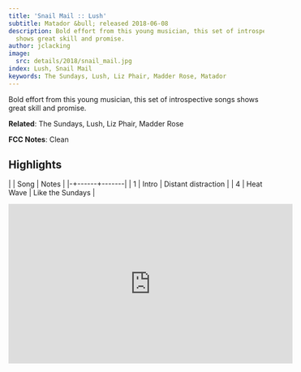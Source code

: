 ```yaml
---
title: 'Snail Mail :: Lush'
subtitle: Matador &bull; released 2018-06-08
description: Bold effort from this young musician, this set of introspective songs
  shows great skill and promise.
author: jclacking
image:
  src: details/2018/snail_mail.jpg
index: Lush, Snail Mail
keywords: The Sundays, Lush, Liz Phair, Madder Rose, Matador
---
```

Bold effort from this young musician, this set of introspective songs shows great skill and promise.<!--more-->

**Related**: The Sundays, Lush, Liz Phair, Madder Rose

**FCC Notes**: Clean

## Highlights

| | Song | Notes |
|-+------+-------|
| 1 | Intro | Distant distraction |
| 4 | Heat Wave | Like the Sundays |

<div class="tlo-detail-video"><iframe width="560" height="315" src="https://www.youtube.com/embed/-d91Qn8QUks" frameborder="0" allow="autoplay; encrypted-media" allowfullscreen></iframe></div>

